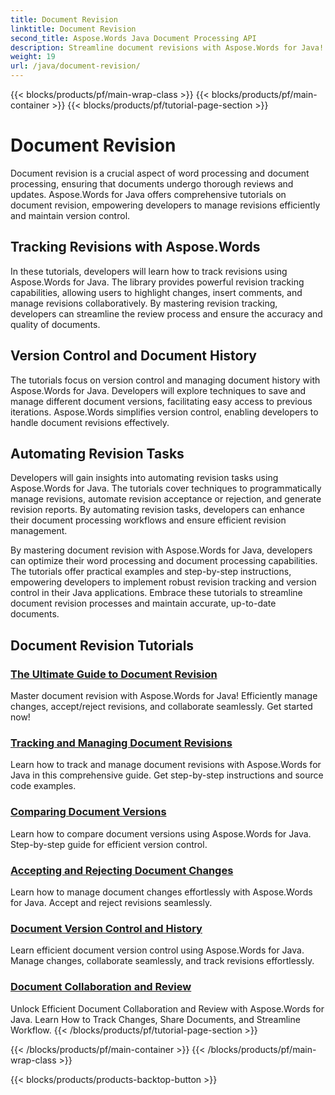 ```yaml
---
title: Document Revision
linktitle: Document Revision
second_title: Aspose.Words Java Document Processing API
description: Streamline document revisions with Aspose.Words for Java! Track changes, manage version control, and automate revision tasks effortlessly. 
weight: 19
url: /java/document-revision/
---
```


{{< blocks/products/pf/main-wrap-class >}}
{{< blocks/products/pf/main-container >}}
{{< blocks/products/pf/tutorial-page-section >}}

# Document Revision


Document revision is a crucial aspect of word processing and document processing, ensuring that documents undergo thorough reviews and updates. Aspose.Words for Java offers comprehensive tutorials on document revision, empowering developers to manage revisions efficiently and maintain version control.

## Tracking Revisions with Aspose.Words

In these tutorials, developers will learn how to track revisions using Aspose.Words for Java. The library provides powerful revision tracking capabilities, allowing users to highlight changes, insert comments, and manage revisions collaboratively. By mastering revision tracking, developers can streamline the review process and ensure the accuracy and quality of documents.

## Version Control and Document History

The tutorials focus on version control and managing document history with Aspose.Words for Java. Developers will explore techniques to save and manage different document versions, facilitating easy access to previous iterations. Aspose.Words simplifies version control, enabling developers to handle document revisions effectively.

## Automating Revision Tasks

Developers will gain insights into automating revision tasks using Aspose.Words for Java. The tutorials cover techniques to programmatically manage revisions, automate revision acceptance or rejection, and generate revision reports. By automating revision tasks, developers can enhance their document processing workflows and ensure efficient revision management.

By mastering document revision with Aspose.Words for Java, developers can optimize their word processing and document processing capabilities. The tutorials offer practical examples and step-by-step instructions, empowering developers to implement robust revision tracking and version control in their Java applications. Embrace these tutorials to streamline document revision processes and maintain accurate, up-to-date documents.

## Document Revision Tutorials
### [The Ultimate Guide to Document Revision](./guide-document-revision/)
Master document revision with Aspose.Words for Java! Efficiently manage changes, accept/reject revisions, and collaborate seamlessly. Get started now!
### [Tracking and Managing Document Revisions](./tracking-managing-document-revisions/)
Learn how to track and manage document revisions with Aspose.Words for Java in this comprehensive guide. Get step-by-step instructions and source code examples.
### [Comparing Document Versions](./comparing-document-versions/)
Learn how to compare document versions using Aspose.Words for Java. Step-by-step guide for efficient version control.
### [Accepting and Rejecting Document Changes](./accepting-rejecting-document-changes/)
Learn how to manage document changes effortlessly with Aspose.Words for Java. Accept and reject revisions seamlessly.
### [Document Version Control and History](./document-version-control-history/)
Learn efficient document version control using Aspose.Words for Java. Manage changes, collaborate seamlessly, and track revisions effortlessly.
### [Document Collaboration and Review](./document-collaboration-review/)
Unlock Efficient Document Collaboration and Review with Aspose.Words for Java. Learn How to Track Changes, Share Documents, and Streamline Workflow.
{{< /blocks/products/pf/tutorial-page-section >}}

{{< /blocks/products/pf/main-container >}}
{{< /blocks/products/pf/main-wrap-class >}}

{{< blocks/products/products-backtop-button >}}
